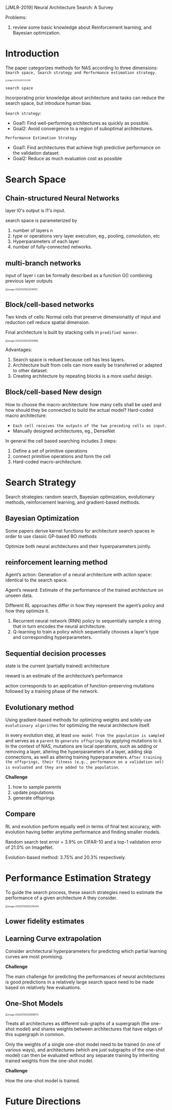[JMLR-2019] Neural Architecture Search: A Survey

Problems:

1. review some basic knowledge about Reinforcement learning, and Bayesian optimization.

# Introduction

The paper categorizes methods for NAS according to three dimensions: `Search space, Search strategy and Performance estimation strategy.`

<img src="imgs/image-20220129213313581.png" alt="image-20220129213313581" style="zoom:40%;" />

`search space`

Incorporating prior knowledge about architecture and tasks can reduce the search space, but introduce human bias. 

`Search strategy`:

- Goal1: Find well-performing architectures as quickly as possible.
- Goal2: Avoid convergence to a region of suboptimal architectures.

`Performance Estimation Strategy`

- Goal1: Find architectures that achieve high predictive performance on the validation dataset.
- Goal2: Reduce as much evaluation cost as possible

# Search Space

## Chain-structured Neural Networks

layer l0's output is l1's input.

search space is parameterized by 

1. number of layers n
2. type or operations very layer execution, eg., pooling, convolution, etc
3. Hyperparameters of each layer
4. number of fully-connected networks. 

## multi-branch networks

input of layer i can be formally described as a function G() combining previous layer outputs

<img src="imgs/image-20220129220210912.png" alt="image-20220129220210912" style="zoom:50%;" />

## Block/cell-based networks

Two kinds of cells: Normal cells that preserve dimensionality of input and reduction cell reduce spatial dimension.

Final architecture is built by stacking cells in `predified manner`.

<img src="imgs/image-20220129225010980.png" alt="image-20220129225010980" style="zoom:50%;" />

Advantages:

1. Search space is redued because cell has less layers.
2. Architecture built from cells can more easily be transferred or adapted to other dataset. 
3. Creating architecture by repeating blocks is a more useful design. 

## Block/cell-based New design

How to choose the macro-architecture: how many cells shall be used and how should they be connected to build the actual model? Hard-coded macro architecture:

- `Each cell receives the outputs of the two preceding cells as input.`
- Manually designed architectures, eg., DenseNet

In general the cell based searching includes 3 steps:

1. Define a set of primitive operations
2. connect primitive operations and form the cell
3. Hard-coded macro-architecture. 

# Search Strategy

Search strategies: random search, Bayesian optimization, evolutionary methods, reinforcement learning, and gradient-based methods.

## Bayesian Optimization

Some papers derive kernel functions for architecture search spaces in order to use classic GP-based BO methods 

Optimize both neural architectures and their hyperparameters jointly.

## 

## reinforcement learning method

Agent’s action: Generation of a neural architecture with action space: identical to the search space.

Agent’s reward: Estimate of the performance of the trained architecture on unseen data.

Different RL approaches differ in how they represent the agent’s policy and how they optimize it.

1. Recurrent neural network (RNN) policy to sequentially sample a string that in turn encodes the neural architecture.
2. Q-learning to train a policy which sequentially chooses a layer’s type and corresponding hyperparameters.

## Sequential decision processes

state is the current (partially trained) architecture

reward is an estimate of the architecture’s performance

action corresponds to an application of function-preserving mutations followed by a training phase of the network.

## Evolutionary method

Using gradient-based methods for optimizing weights and solely use `evolutionary algorithms` for optimizing the neural architecture itself.

in every evolution step, at least `one model from the population is sampled` and serves as a `parent` to `generate offsprings` by applying mutations to it. In the context of NAS, mutations are local operations, such as adding or removing a layer, altering the hyperparameters of a layer, adding skip connections, as well as altering training hyperparameters. `After training the offsprings, their fitness (e.g., performance on a validation set) is evaluated and they are added to the population`.

**Challenge**

1. how to sample parents
2. update populations
3. generate offsprings

## Compare

RL and evolution perform equally well in terms of final test accuracy, with evolution having better anytime performance and finding smaller models. 

Random search test error = 3.9% on CIFAR-10 and a top-1 validation error of 21.0% on ImageNet.

Evolution-based method: 3.75% and 20.3% respectively.

# Performance Estimation Strategy

To guide the search process, these search strategies need to estimate the performance of a given architecture A they consider.

<img src="imgs/image-20220130200229344.png" alt="image-20220130200229344" style="zoom:50%;" />

## Lower fidelity estimates



## Learning Curve extrapolation

Consider architectural hyperparameters for predicting which partial learning curves are most promising.

**Challenge**

The main challenge for predicting the performances of neural architectures is good predictions in a relatively large search space need to be made based on relatively few evaluations.

## One-Shot Models

<img src="imgs/image-20220130202859073.png" alt="image-20220130202859073" style="zoom:50%;" />

Treats all architectures as different sub-graphs of a supergraph (the one-shot model) and shares weights between architectures that have edges of this supergraph in common.

Only the weights of a single one-shot model need to be trained (in one of various ways), and architectures (which are just subgraphs of the one-shot model) can then be evaluated without any separate training by inheriting trained weights from the one-shot model.

**Challenge**

How the one-shot model is trained.





# Future Directions



